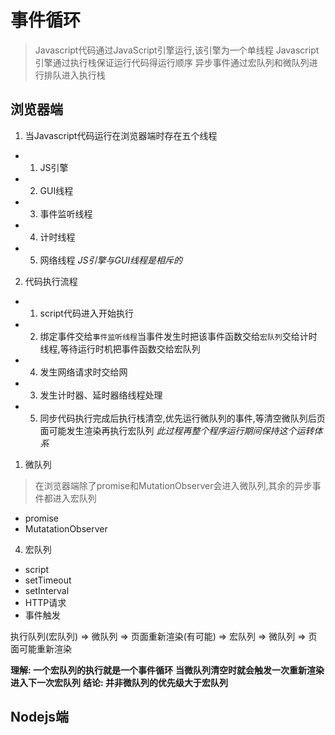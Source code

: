 # 事件循环

> Javascript代码通过JavaScript引擎运行,该引擎为一个单线程
> Javascript引擎通过执行栈保证运行代码得运行顺序
> 异步事件通过宏队列和微队列进行排队进入执行栈

## 浏览器端

1. 当Javascript代码运行在浏览器端时存在五个线程

- 1. JS引擎
- 2. GUI线程
- 3. 事件监听线程
- 4. 计时线程
- 5. 网络线程
*JS引擎与GUI线程是相斥的*

2. 代码执行流程

- 1. script代码进入开始执行
- 2. 绑定事件交给`事件监听线程`当事件发生时把该事件函数交给`宏队列`交给计时线程,等待运行时机把事件函数交给宏队列
- 4. 发生网络请求时交给网
- 3. 发生计时器、延时器络线程处理
- 5. 同步代码执行完成后执行栈清空,优先运行微队列的事件,等清空微队列后页面可能发生渲染再执行宏队列
*此过程再整个程序运行期间保持这个运转体系*

1. 微队列

> 在浏览器端除了promise和MutationObserver会进入微队列,其余的异步事件都进入宏队列

- promise
- MutatationObserver

4. 宏队列 
   
- script
- setTimeout
- setInterval
- HTTP请求
- 事件触发

执行队列(宏队列) => 微队列 => 页面重新渲染(有可能) => 宏队列 => 微队列 => 页面可能重新渲染

**理解: 一个宏队列的执行就是一个事件循环**
**当微队列清空时就会触发一次重新渲染进入下一次宏队列**
**结论: 并非微队列的优先级大于宏队列**

## Nodejs端
